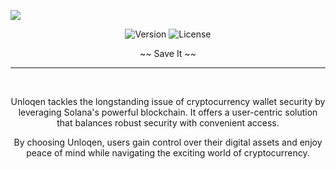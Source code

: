 <img src="./images/image.avif" align="center"></img>

<p align="center">
  <img src="https://img.shields.io/badge/Version-1.0-brightgreen" alt="Version">
  <img src="https://img.shields.io/badge/License-MIT-brightgreen" alt="License">
</p>



<div align="center">

~~  Save It  ~~
</div>

---

</br>

<p align="center">
  Unloqen tackles the longstanding issue of cryptocurrency wallet security by leveraging Solana's powerful blockchain. It offers a user-centric solution that balances robust security with convenient access.
</p>
<p align="center">
  By choosing Unloqen, users gain control over their digital assets and enjoy peace of mind while navigating the exciting world of cryptocurrency.
</p>

